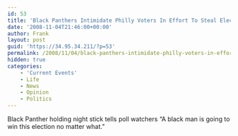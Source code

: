 ```yaml
---
id: 53
title: 'Black Panthers Intimidate Philly Voters In Effort To Steal Election for Obama'
date: '2008-11-04T21:46:00+00:00'
author: Frank
layout: post
guid: 'https://34.95.34.211/?p=53'
permalink: /2008/11/04/black-panthers-intimidate-philly-voters-in-effort-to-steal-e-html/
hidden: true
categories:
    - 'Current Events'
    - Life
    - News
    - Opinion
    - Politics
---
```


Black Panther holding night stick tells poll watchers “A black man is going to win this election no matter what.” 

<object height="344" width="425"><param name="movie" value="http://www.youtube.com/v/neGbKHyGuHU&hl=en&fs=1"></param><param name="allowFullScreen" value="true"></param><param name="allowscriptaccess" value="always"></param><embed allowfullscreen="true" allowscriptaccess="always" height="344" src="http://www.youtube.com/v/neGbKHyGuHU&hl=en&fs=1" type="application/x-shockwave-flash" width="425"></embed></object>

<object height="344" width="425"><param name="movie" value="http://www.youtube.com/v/JwNDMdrqKcc&hl=en&fs=1"></param><param name="allowFullScreen" value="true"></param><param name="allowscriptaccess" value="always"></param><embed allowfullscreen="true" allowscriptaccess="always" height="344" src="http://www.youtube.com/v/JwNDMdrqKcc&hl=en&fs=1" type="application/x-shockwave-flash" width="425"></embed></object>